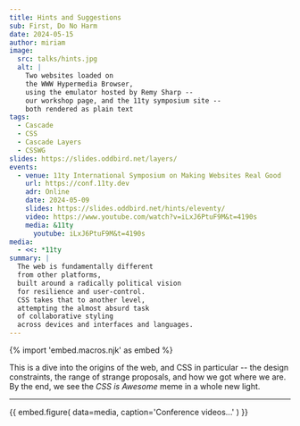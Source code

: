 ```yaml
---
title: Hints and Suggestions
sub: First, Do No Harm
date: 2024-05-15
author: miriam
image:
  src: talks/hints.jpg
  alt: |
    Two websites loaded on
    the WWW Hypermedia Browser,
    using the emulator hosted by Remy Sharp --
    our workshop page, and the 11ty symposium site --
    both rendered as plain text
tags:
  - Cascade
  - CSS
  - Cascade Layers
  - CSSWG
slides: https://slides.oddbird.net/layers/
events:
  - venue: 11ty International Symposium on Making Websites Real Good
    url: https://conf.11ty.dev
    adr: Online
    date: 2024-05-09
    slides: https://slides.oddbird.net/hints/eleventy/
    video: https://www.youtube.com/watch?v=iLxJ6PtuF9M&t=4190s
    media: &11ty
      youtube: iLxJ6PtuF9M&t=4190s
media:
  - <<: *11ty
summary: |
  The web is fundamentally different
  from other platforms,
  built around a radically political vision
  for resilience and user-control.
  CSS takes that to another level,
  attempting the almost absurd task
  of collaborative styling
  across devices and interfaces and languages.
---
```


{% import 'embed.macros.njk' as embed %}

This is a dive into the origins of the web,
and CSS in particular --
the design constraints,
the range of strange proposals,
and how we got where we are.
By the end, we see the _CSS is Awesome_ meme
in a whole new light.

------

{{ embed.figure(
  data=media,
  caption='Conference videos...'
) }}
